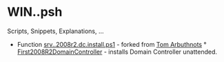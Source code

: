 # WIN..psh
Scripts, Snippets, Explanations, ...

- Function [srv..2008r2.dc.install.ps1](https://github.com/berwiecom/WIN..psh/blob/master/srv..2008r2.dc.install.ps1) - forked from [Tom Arbuthnots](https://github.com/tomarbuthnot) ° [First2008R2DomainController](https://github.com/tomarbuthnot/Install-TAFirst2008R2DomainController) - installs Domain Controller unattended.
